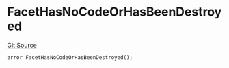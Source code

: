 # FacetHasNoCodeOrHasBeenDestroyed
[Git Source](https://github.com/thrackle-io/rules-engine/blob/9f8d8e88474215a5428a3c0196051d47d58e8650/src/client/token/handler/diamond/HandlerDiamond.sol)


```solidity
error FacetHasNoCodeOrHasBeenDestroyed();
```

